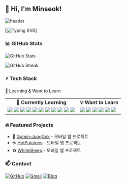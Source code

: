 ## 👋 Hi, I'm Minseok!

![header](https://capsule-render.vercel.app/api?type=waving&color=7FFFD4&height=80&section=header)

[![Typing SVG](https://readme-typing-svg.demolab.com?font=Alkatra&weight=500&size=45&duration=4000&pause=3&color=7FFFD4&center=true&vCenter=true&multiline=true&repeat=true&width=1000&height=100&lines=Welcome+to+Minseok's+GitHub!)]

### 📊 GitHub Stats

![GitHub Stats](https://github-readme-stats.vercel.app/api?username=staralstjr&show_icons=true&theme=dracula)

![GitHub Streak](https://github-readme-streak-stats.herokuapp.com/?user=staralstjr&theme=dracula)

### ⚡ Tech Stack

🌱 Learning & Want to Learn

<table> <tr> <td align="center"><b>🌱 Currently Learning</b></td> <td align="center"><b>💡 Want to Learn</b></td> </tr> <tr> <td valign="top"> <img src="https://img.shields.io/badge/HTML5-E34F26?style=flat&logo=html5&logoColor=white"/> <img src="https://img.shields.io/badge/CSS3-1572B6?style=flat&logo=css3&logoColor=white"/> <img src="https://img.shields.io/badge/Python-3776AB?style=flat&logo=python&logoColor=white"/> <img src="https://img.shields.io/badge/C-00599C?style=flat&logo=c&logoColor=white"/> <img src="https://img.shields.io/badge/Java-007396?style=flat&logo=java&logoColor=white"/> <img src="https://img.shields.io/badge/Dart-0175C2?style=flat&logo=dart&logoColor=white"/> <img src="https://img.shields.io/badge/Flutter-02569B?style=flat&logo=flutter&logoColor=white"/> <img src="https://img.shields.io/badge/Kotlin-7F52FF?style=flat&logo=kotlin&logoColor=white"/> <img src="https://img.shields.io/badge/Node.js-339933?style=flat&logo=nodedotjs&logoColor=white"/> <img src="https://img.shields.io/badge/GitHub-181717?style=flat&logo=github&logoColor=white"/> <img src="https://img.shields.io/badge/JavaScript-F7DF1E?style=flat&logo=javascript&logoColor=black"/> </td> <td valign="top"> <img src="https://img.shields.io/badge/React-61DAFB?style=flat&logo=react&logoColor=black"/> <img src="https://img.shields.io/badge/React Native-61DAFB?style=flat&logo=react&logoColor=black"/> <img src="https://img.shields.io/badge/Swift-FA7343?style=flat&logo=swift&logoColor=white"/> <img src="https://img.shields.io/badge/Spring-6DB33F?style=flat&logo=spring&logoColor=white"/> <img src="https://img.shields.io/badge/MySQL-4479A1?style=flat&logo=mysql&logoColor=white"/> <img src="https://img.shields.io/badge/AWS-232F3E?style=flat&logo=amazonaws&logoColor=white"/> </td> </tr> </table>

### 🔥 Featured Projects

- 📱 [Gomin-JungDok](https://github.com/SSS-11team/gomin_jungdok-mobile) - 모바일 앱 프로젝트
- ☕️ [HotPotatoes](https://github.com/skhu-Team4/frontend-APP) - 모바일 앱 프로젝트
- ♻️ [WhiteSheep](https://github.com/2025-GDGoC-WhiteSheep/2025-GDGoC-WhiteSheep-Mobile) - 모바일 앱 프로젝트

### 📫 Contact

[![GitHub](https://img.shields.io/badge/GitHub-181717?style=flat&logo=github&logoColor=white)](https://github.com/staralstjr)
[![Gmail](https://img.shields.io/badge/Gmail-D14836?style=flat&logo=gmail&logoColor=white)](mailto:staralstjr@gmail.com)
[![Blog](https://img.shields.io/badge/Blog-03C75A?style=flat&logo=naver&logoColor=white)](https://blog.naver.com/staralstjr)

<!-- color는 원하는 색상 16진수로 지정>

<!--
**staralstjr/staralstjr** is a ✨ _special_ ✨ repository because its `README.md` (this file) appears on your GitHub profile.

Here are some ideas to get you started:

- 🔭 I’m currently working on ...
- 🌱 I’m currently learning ...
- 👯 I’m looking to collaborate on ...
- 🤔 I’m looking for help with ...
- 💬 Ask me about ...
- 📫 How to reach me: ...
- 😄 Pronouns: ...
- ⚡ Fun fact: ...
-->
